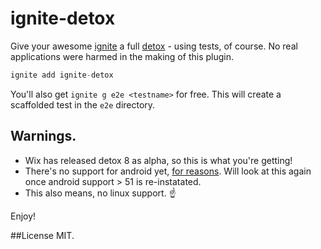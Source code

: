# ignite-detox

Give your awesome [ignite](https://github.com/infinitered/ignite) a full [detox](https://github.com/wix/detox) - using tests, of course. No real applications were harmed in the making of this plugin.

```js
ignite add ignite-detox
```

You'll also get `ignite g e2e <testname>` for free. This will create a scaffolded test in the `e2e` directory.

## Warnings.
- Wix has released detox 8 as alpha, so this is what you're getting!
- There's no support for android yet, [for reasons](https://github.com/wix/detox/issues/608#issuecomment-400127354). Will look at this again once android support > 51 is re-instatated.
- This also means, no linux support. :point_up:

Enjoy!

##License
MIT.